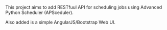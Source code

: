This project aims to add RESTfuul API for scheduling jobs using Advanced Python Scheduler (APSceduler).

Also added is a simple AngularJS/Bootstrap Web UI.